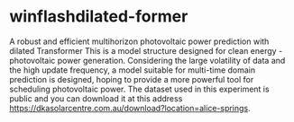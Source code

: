 # winflashdilated-former
A robust and efficient multihorizon photovoltaic power prediction with dilated Transformer
This is a model structure designed for clean energy - photovoltaic power generation. Considering the large volatility of data and the high update frequency, a model suitable for multi-time domain prediction is designed, hoping to provide a more powerful tool for scheduling photovoltaic power.
The dataset used in this experiment is public and you can download it at this address https://dkasolarcentre.com.au/download?location=alice-springs.
